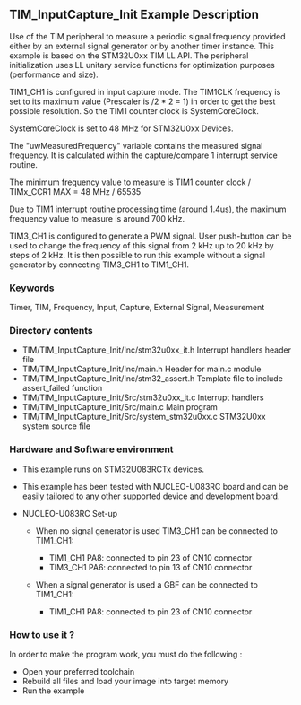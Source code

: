 ## <b>TIM_InputCapture_Init Example Description</b>

Use of the TIM peripheral to measure a periodic signal frequency
provided either by an external signal generator or by
another timer instance. This example is based on the STM32U0xx TIM
LL API. The peripheral initialization uses LL unitary service functions
for optimization purposes (performance and size).

TIM1_CH1 is configured in input capture mode. The TIM1CLK frequency is set to
its maximum value (Prescaler is /2 * 2 = 1) in order to get the best possible resolution.
So the TIM1 counter clock is SystemCoreClock.

SystemCoreClock is set to 48 MHz for STM32U0xx Devices.

The "uwMeasuredFrequency" variable contains the measured signal frequency.
It is calculated within the capture/compare 1 interrupt service routine.

The minimum frequency value to measure is TIM1 counter clock / TIMx_CCR1 MAX
                                              = 48 MHz / 65535

Due to TIM1 interrupt routine processing time (around 1.4us), the maximum
frequency value to measure is around 700 kHz.

TIM3_CH1 is configured to generate a PWM signal.  User push-button can be used to
change the frequency of this signal from 2 kHz up to 20 kHz by steps of 2 kHz.
It is then possible to run this example without a signal generator by connecting
TIM3_CH1 to TIM1_CH1.

### <b>Keywords</b>

Timer, TIM, Frequency, Input, Capture, External Signal, Measurement

### <b>Directory contents</b>

  - TIM/TIM_InputCapture_Init/Inc/stm32u0xx_it.h          Interrupt handlers header file
  - TIM/TIM_InputCapture_Init/Inc/main.h                  Header for main.c module
  - TIM/TIM_InputCapture_Init/Inc/stm32_assert.h          Template file to include assert_failed function
  - TIM/TIM_InputCapture_Init/Src/stm32u0xx_it.c          Interrupt handlers
  - TIM/TIM_InputCapture_Init/Src/main.c                  Main program
  - TIM/TIM_InputCapture_Init/Src/system_stm32u0xx.c      STM32U0xx system source file


### <b>Hardware and Software environment</b>

  - This example runs on STM32U083RCTx devices.

  - This example has been tested with NUCLEO-U083RC board and can be
    easily tailored to any other supported device and development board.

  - NUCLEO-U083RC Set-up
    - When no signal generator is used TIM3_CH1 can be connected to TIM1_CH1:
      - TIM1_CH1  PA8: connected to pin 23 of CN10 connector
      - TIM3_CH1  PA6: connected to pin 13 of CN10 connector

    - When a signal generator is used a GBF can be connected to TIM1_CH1:
      - TIM1_CH1  PA8: connected to pin 23 of CN10 connector
  

### <b>How to use it ?</b>

In order to make the program work, you must do the following :

 - Open your preferred toolchain
 - Rebuild all files and load your image into target memory
 - Run the example

